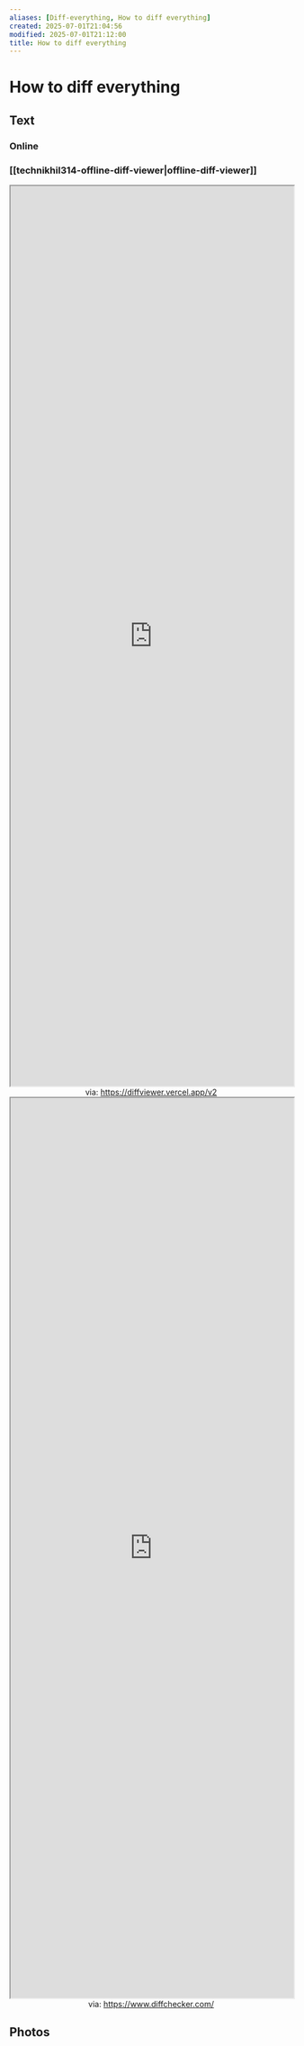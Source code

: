 ```yaml
---
aliases: [Diff-everything, How to diff everything]
created: 2025-07-01T21:04:56
modified: 2025-07-01T21:12:00
title: How to diff everything
---
```


# How to diff everything

## Text

### Online

### [[technikhil314-offline-diff-viewer|offline-diff-viewer]]

<iframe src='https://diffviewer.vercel.app/v2' style='height:40vh;width:100%' class='iframe-radius' allow='fullscreen'></iframe>
<center>via: <a href='https://diffviewer.vercel.app/v2' target='_blank' class='external-link'>https://diffviewer.vercel.app/v2</a></center>

<iframe src='https://www.diffchecker.com/' style='height:40vh;width:100%' class='iframe-radius' allow='fullscreen'></iframe>
<center>via: <a href='https://www.diffchecker.com/' target='_blank' class='external-link'>https://www.diffchecker.com/</a></center>


## Photos
